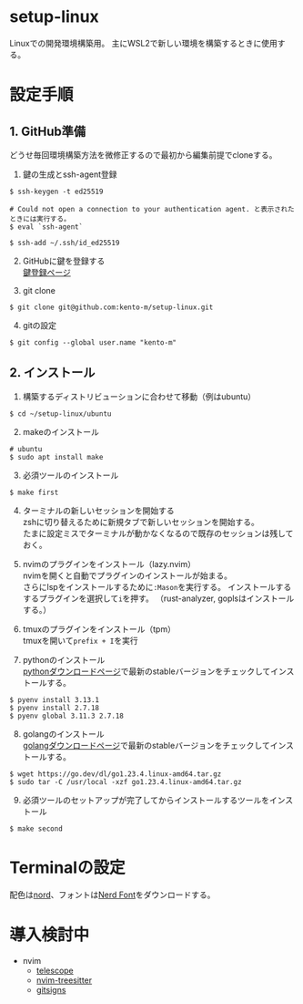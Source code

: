 # setup-linux
Linuxでの開発環境構築用。
主にWSL2で新しい環境を構築するときに使用する。

# 設定手順
## 1. GitHub準備

どうせ毎回環境構築方法を微修正するので最初から編集前提でcloneする。

1. 鍵の生成とssh-agent登録
```
$ ssh-keygen -t ed25519

# Could not open a connection to your authentication agent. と表示されたときには実行する。
$ eval `ssh-agent`

$ ssh-add ~/.ssh/id_ed25519
```

2. GitHubに鍵を登録する  
[鍵登録ページ](https://github.com/settings/keys)

3. git clone
```
$ git clone git@github.com:kento-m/setup-linux.git
```

4. gitの設定
```
$ git config --global user.name "kento-m"
```

## 2. インストール

1. 構築するディストリビューションに合わせて移動（例はubuntu）
```
$ cd ~/setup-linux/ubuntu
```

2. makeのインストール
```
# ubuntu
$ sudo apt install make
```

3. 必須ツールのインストール
```
$ make first
```

4. ターミナルの新しいセッションを開始する  
zshに切り替えるために新規タブで新しいセッションを開始する。  
たまに設定ミスでターミナルが動かなくなるので既存のセッションは残しておく。

5. nvimのプラグインをインストール（lazy.nvim）  
nvimを開くと自動でプラグインのインストールが始まる。  
さらにlspをインストールするために`:Mason`を実行する。
インストールするするプラグインを選択して`i`を押す。
（rust-analyzer, goplsはインストールする。）

6. tmuxのプラグインをインストール（tpm）  
tmuxを開いて`prefix + I`を実行

7. pythonのインストール  
[pythonダウンロードページ](https://www.python.org/downloads/)で最新のstableバージョンをチェックしてインストールする。
```
$ pyenv install 3.13.1
$ pyenv install 2.7.18
$ pyenv global 3.11.3 2.7.18
```

8. golangのインストール  
[golangダウンロードページ](https://go.dev/doc/install)で最新のstableバージョンをチェックしてインストールする。

```
$ wget https://go.dev/dl/go1.23.4.linux-amd64.tar.gz
$ sudo tar -C /usr/local -xzf go1.23.4.linux-amd64.tar.gz
```

9. 必須ツールのセットアップが完了してからインストールするツールをインストール
```
$ make second
```

# Terminalの設定

配色は[nord](https://www.nordtheme.com/ports)、フォントは[Nerd Font](https://www.nerdfonts.com/font-downloads)をダウンロードする。

# 導入検討中

- nvim
    - [telescope](https://github.com/nvim-telescope/telescope.nvim)
    - [nvim-treesitter](https://github.com/nvim-treesitter/nvim-treesitter)
    - [gitsigns](https://github.com/lewis6991/gitsigns.nvim)

